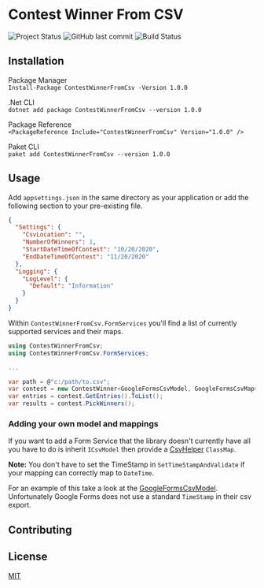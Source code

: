 # Contest Winner From CSV

![Project Status](https://img.shields.io/badge/Status-Active-success.svg) ![GitHub last commit](https://img.shields.io/github/last-commit/Programazing/ContestWinnerFromCsv.svg) ![Build Status](https://travis-ci.org/Programazing/ContestWinnerFromCsv.svg?branch=main)

## Installation

Package Manager  
`Install-Package ContestWinnerFromCsv -Version 1.0.0`

.Net CLI  
`dotnet add package ContestWinnerFromCsv --version 1.0.0`

Package Reference  
`<PackageReference Include="ContestWinnerFromCsv" Version="1.0.0" />`

Paket CLI  
`paket add ContestWinnerFromCsv --version 1.0.0`

## Usage

Add `appsettings.json` in the same directory as your application or add the following section to your pre-existing file.

```json
{
  "Settings": {
    "CsvLocation": "",
    "NumberOfWinners": 1,
    "StartDateTimeOfContest": "10/20/2020",
    "EndDateTimeOfContest": "11/20/2020"
  },
  "Logging": {
    "LogLevel": {
      "Default": "Information"
    }
  }
}
```

Within `ContestWinnerFromCsv.FormServices` you'll find a list of currently supported services and their maps.

```csharp
using ContestWinnerFromCsv;
using ContestWinnerFromCsv.FormServices;

...

var path = @"c:/path/to.csv";
var contest = new ContestWinner<GoogleFormsCsvModel, GoogleFormsCsvMap>(path);
var entries = contest.GetEntries().ToList();
var results = contest.PickWinners();
```

### Adding your own model and mappings

If you want to add a Form Service that the library doesn't currently have all you have to do is inherit `ICsvModel` then provide a [CsvHelper](https://joshclose.github.io/CsvHelper/) `ClassMap`.

**Note:** You don't have to set the TimeStamp in `SetTimeStampAndValidate` if your mapping can correctly map to `DateTime`.

For an example of this take a look at the [GoogleFormsCsvModel](ContestWinnerFromCsv/FormServices/GoogleForms/GoogleFormsCsvModel.cs). Unfortunately Google Forms does not use a standard `TimeStamp` in their csv export.

## Contributing

## License

[MIT](LICENSE)
